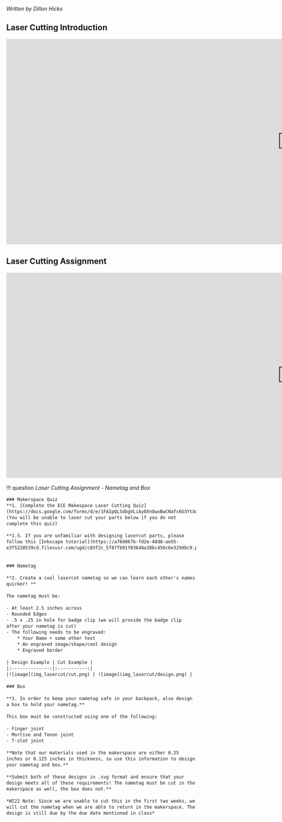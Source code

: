 _Written by Dillon Hicks_

## Laser Cutting Introduction

<iframe width="1520" height="545" src="https://www.youtube.com/embed/UbvfiTLGk6M" title="YouTube video player" frameborder="0" allow="accelerometer; autoplay; clipboard-write; encrypted-media; gyroscope; picture-in-picture" allowfullscreen></iframe>


## Laser Cutting Assignment

<iframe width="1520" height="545" src="https://www.youtube.com/embed/Xppg6RavOek" title="YouTube video player" frameborder="0" allow="accelerometer; autoplay; clipboard-write; encrypted-media; gyroscope; picture-in-picture" allowfullscreen></iframe>


!!! question
    *Laser Cutting Assignment - Nametag and Box*

    ### Makerspace Quiz
    **1. [Complete the ECE Makespace Laser Cutting Quiz](https://docs.google.com/forms/d/e/1FAIpQLSdbgVLiAy8XnOwxBwCNafs6U3YtXoes3YUAkSqij5sYDo6VAQ/viewform)** (You will be unable to laser cut your parts below if you do not complete this quiz)

    **1.5. If you are unfamiliar with designing lasercut parts, please follow this [Inkscape tutorial](https://a769067b-fd2e-40d8-ae55-e3f5228539cd.filesusr.com/ugd/c83f2c_5f87fb91f03648a38bc456c6e329dbc9.pdf)**


    ### Nametag

    **2. Create a cool lasercut nametag so we can learn each other's names quicker! **

    The nametag must be:

    - At least 2.5 inches across
    - Rounded Edges
    - .5 x .25 in hole for badge clip (we will provide the badge clip after your nametag is cut)
    - The following needs to be engraved:
        * Your Name + some other text
        * An engraved image/shape/cool design
        * Engraved border 
    
    | Design Example | Cut Example |
    |:--------------:|:-----------:|
    |![image](img_lasercut/cut.png) | ![image](img_lasercut/design.png) |

    ### Box

    **3. In order to keep your nametag safe in your backpack, also design a box to hold your nametag.**

    This box must be constructed using one of the following:

    - Finger joint
    - Mortise and Tenon joint
    - T-slot joint

    **Note that our materials used in the makerspace are either 0.25 inches or 0.125 inches in thickness, so use this information to design your nametag and box.**

    **Submit both of these designs in .svg format and ensure that your design meets all of these requirements! The nametag must be cut in the makerspace as well, the box does not.** 

    *WI22 Note: Since we are unable to cut this in the first two weeks, we will cut the nametag when we are able to return in the makerspace. The design is still due by the due date mentioned in class*
    



